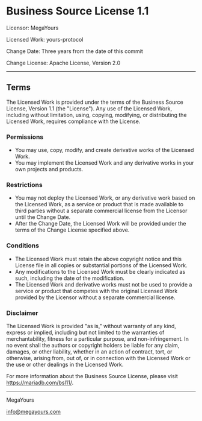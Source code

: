 # Business Source License 1.1

Licensor: MegaYours

Licensed Work: yours-protocol

Change Date: Three years from the date of this commit

Change License: Apache License, Version 2.0

---

## Terms

The Licensed Work is provided under the terms of the Business Source License, Version 1.1 (the "License"). Any use of the Licensed Work, including without limitation, using, copying, modifying, or distributing the Licensed Work, requires compliance with the License.

### Permissions

- You may use, copy, modify, and create derivative works of the Licensed Work.
- You may implement the Licensed Work and any derivative works in your own projects and products.

### Restrictions

- You may not deploy the Licensed Work, or any derivative work based on the Licensed Work, as a service or product that is made available to third parties without a separate commercial license from the Licensor until the Change Date.
- After the Change Date, the Licensed Work will be provided under the terms of the Change License specified above.

### Conditions

- The Licensed Work must retain the above copyright notice and this License file in all copies or substantial portions of the Licensed Work.
- Any modifications to the Licensed Work must be clearly indicated as such, including the date of the modification.
- The Licensed Work and derivative works must not be used to provide a service or product that competes with the original Licensed Work provided by the Licensor without a separate commercial license.

### Disclaimer

The Licensed Work is provided "as is," without warranty of any kind, express or implied, including but not limited to the warranties of merchantability, fitness for a particular purpose, and non-infringement. In no event shall the authors or copyright holders be liable for any claim, damages, or other liability, whether in an action of contract, tort, or otherwise, arising from, out of, or in connection with the Licensed Work or the use or other dealings in the Licensed Work.

For more information about the Business Source License, please visit https://mariadb.com/bsl11/.

---

MegaYours

info@megayours.com
